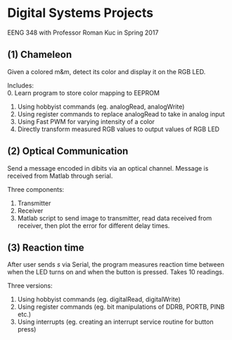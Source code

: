 # Digital Systems Projects

EENG 348 with Professor Roman Kuc in Spring 2017

## (1) Chameleon
Given a colored m&m, detect its color and display it on the RGB LED.

Includes:  
0. Learn program to store color mapping to EEPROM  
1. Using hobbyist commands (eg. analogRead, analogWrite)  
2. Using register commands to replace analogRead to take in analog input  
3. Using Fast PWM for varying intensity of a color  
4. Directly transform measured RGB values to output values of RGB LED

## (2) Optical Communication
Send a message encoded in dibits via an optical channel. Message is received from Matlab through serial.

Three components:  
1. Transmitter  
2. Receiver  
3. Matlab script to send image to transmitter, read data received from receiver, then plot the error for different delay times.

## (3) Reaction time
After user sends *s* via Serial, the program measures reaction time between when the LED turns on and when the button is pressed. Takes 10 readings. 

Three versions:  
1. Using hobbyist commands (eg. digitalRead, digitalWrite)  
2. Using register commands (eg. bit manipulations of DDRB, PORTB, PINB etc.)  
3. Using interrupts (eg. creating an interrupt service routine for button press)



